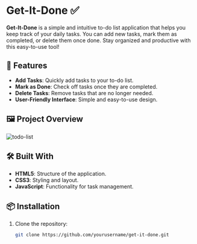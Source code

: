 # Get-It-Done ✅

**Get-It-Done** is a simple and intuitive to-do list application that helps you keep track of your daily tasks. You can add new tasks, mark them as completed, or delete them once done. Stay organized and productive with this easy-to-use tool!

## 🚀 Features

- **Add Tasks**: Quickly add tasks to your to-do list.
- **Mark as Done**: Check off tasks once they are completed.
- **Delete Tasks**: Remove tasks that are no longer needed.
- **User-Friendly Interface**: Simple and easy-to-use design.

## 🖼️ Project Overview

![todo-list](https://github.com/user-attachments/assets/92ae34bd-1c31-46d1-8247-bc051742a3a5)

## 🛠️ Built With

- **HTML5**: Structure of the application.
- **CSS3**: Styling and layout.
- **JavaScript**: Functionality for task management.

## 📦 Installation

1. Clone the repository:
   ```bash
   git clone https://github.com/yourusername/get-it-done.git
